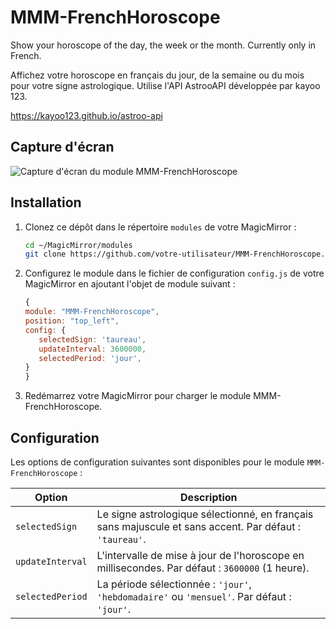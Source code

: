 # MMM-FrenchHoroscope

Show your horoscope of the day, the week or the month. Currently only in French.

Affichez votre horoscope en français du jour, de la semaine ou du mois pour votre signe astrologique. Utilise l'API AstrooAPI développée par kayoo 123.

https://kayoo123.github.io/astroo-api

## Capture d'écran
![Capture d'écran du module MMM-FrenchHoroscope](screenshot.png)

## Installation

1. Clonez ce dépôt dans le répertoire `modules` de votre MagicMirror :
   ```sh
   cd ~/MagicMirror/modules
   git clone https://github.com/votre-utilisateur/MMM-FrenchHoroscope.git
   ```
  
2. Configurez le module dans le fichier de configuration `config.js` de votre MagicMirror en ajoutant l'objet de module suivant :


   ```javascript
   {
   module: "MMM-FrenchHoroscope",
   position: "top_left",
   config: {
      selectedSign: 'taureau',
      updateInterval: 3600000,
      selectedPeriod: 'jour',
   }
   }
   ```

3. Redémarrez votre MagicMirror pour charger le module MMM-FrenchHoroscope.

## Configuration
Les options de configuration suivantes sont disponibles pour le module `MMM-FrenchHoroscope` :

| Option              | Description                                                                                                                                                                                     |
|---------------------|-------------------------------------------------------------------------------------------------------------------------------------------------------------------------------------------------|
| `selectedSign`      | Le signe astrologique sélectionné, en français sans majuscule et sans accent. Par défaut : `'taureau'`.                                                                                                                                    |
| `updateInterval`    | L'intervalle de mise à jour de l'horoscope en millisecondes. Par défaut : `3600000` (1 heure).                                                                                                 |
| `selectedPeriod`    | La période sélectionnée : `'jour'`, `'hebdomadaire'` ou `'mensuel'`. Par défaut : `'jour'`.                                                                                                    |

